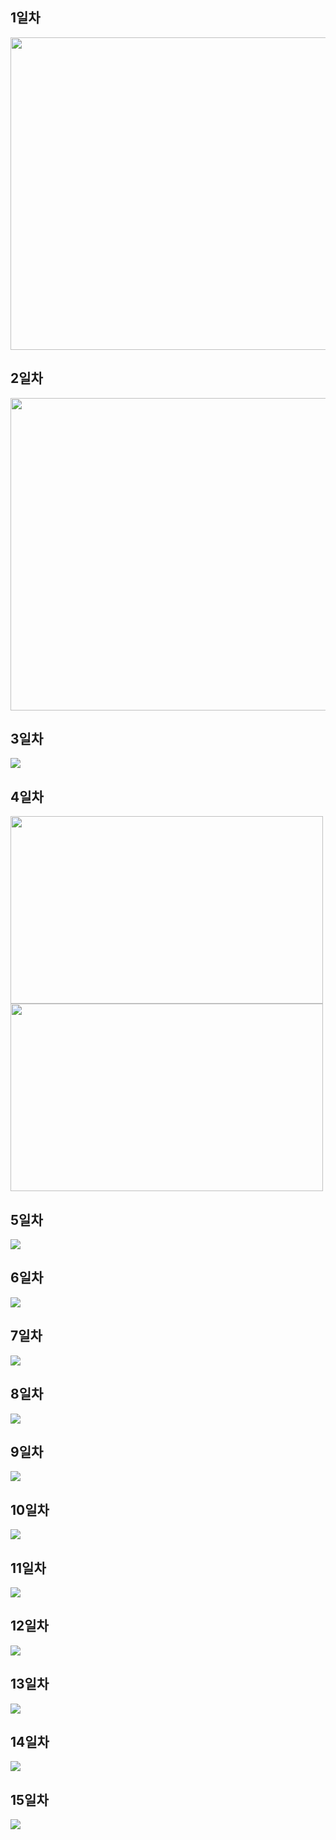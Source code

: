 ## 1일차
<img src="https://user-images.githubusercontent.com/78488493/152932960-5992ac9f-5827-4aeb-8b0e-ed627a30b224.png" width="900px" height="500px">

## 2일차
<img src="https://user-images.githubusercontent.com/78488493/152933148-37d24004-c02e-438d-a462-dda1e7babff5.png" width="900px" height="500px">

## 3일차
<img src="https://user-images.githubusercontent.com/78488493/153983699-2fc40958-1922-4003-b7fc-1f929d5aaa52.gif">

## 4일차
<div class="imgs2">
  <img  src="https://user-images.githubusercontent.com/78488493/153415043-8e34130c-85d3-4ce3-8bb3-9b1edc0fdf5c.png" width="500px" height="300px">
  <img src="https://user-images.githubusercontent.com/78488493/153414905-b379b337-dd2d-4ee6-88c7-4044e93b5785.png" width="500px" height="300px">
</div>

## 5일차
<img src="https://s3.ap-northeast-2.amazonaws.com/images.codemate.kr/images/DDAEZI/post/1644510648165/%EC%8A%A4%ED%81%AC%EB%A6%B0%EC%83%B7-2022-02-11-%EC%98%A4%EC%A0%84-1.29.50.png">

## 6일차
<img src="https://s3.ap-northeast-2.amazonaws.com/images.codemate.kr/images/DDAEZI/post/1644817266272/%EC%8A%A4%ED%81%AC%EB%A6%B0%EC%83%B7-2022-02-14-%EC%98%A4%ED%9B%84-2.40.08.png">

## 7일차
<img src="https://user-images.githubusercontent.com/78488493/153983114-b8f5cdee-437f-4100-8033-7dc672dfffe9.gif">

## 8일차
<img src="https://s3.ap-northeast-2.amazonaws.com/images.codemate.kr/images/DDAEZI/post/1644985732602/8%EC%9D%BC%EC%B0%A8-%EA%B3%BC%EC%A0%9C.gif">

## 9일차
<img src="https://user-images.githubusercontent.com/78488493/154502646-4791d3d7-c8ae-439c-bffc-e4c4515c2c5a.gif">

## 10일차
<img src="https://user-images.githubusercontent.com/78488493/154901656-fadaebe3-e937-4814-bab4-ab5cb7017cdf.gif">

## 11일차
<img src="https://user-images.githubusercontent.com/78488493/154901765-05a59071-a679-45a0-900e-7e90419881d6.gif">

## 12일차
<img src="https://user-images.githubusercontent.com/78488493/155104080-52293e1d-e7c7-4ce8-b2d9-fafc62761779.gif">

## 13일차
<img src="https://user-images.githubusercontent.com/78488493/155283895-76254e59-5320-440f-b46a-56cf9bf392a5.gif">

## 14일차
<img src="https://user-images.githubusercontent.com/78488493/155681942-561880c8-0d90-4611-a364-e375eb055289.gif">

## 15일차
<img src="https://user-images.githubusercontent.com/78488493/155681726-350f864f-5bcc-4ad5-9ebe-882bb55edd66.gif">
